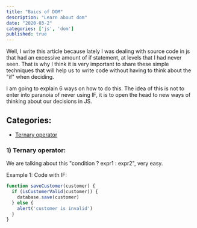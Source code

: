 ```yaml
---
title: "Baics of DOM"
description: "Learn about dom"
date: "2020-03-2"
categories: ['js', 'dom']
published: true
---
```


Well, I write this article because lately I was dealing with source code in js that had an excessive amount of if statement,
at levels that I had never seen. That is why I think it is very important to share these simple techniques that will help us to write code without having to think about the "if" when deciding.

I am going to explain 6 ways on how to do this. The idea of ​​this is not to enter into paranoia of never using IF, it is to open the head to new ways of thinking about our decisions in JS.

## Categories:

- [Ternary operator](https://hello.com)

### 1) Ternary operator:
We are talking about this "condition ? expr1 : expr2", very easy.

Example 1:
Code with IF:

```js
function saveCustomer(customer) {
  if (isCustomerValid(customer)) {
    database.save(customer)
  } else {
    alert('customer is invalid')
  }
}
```